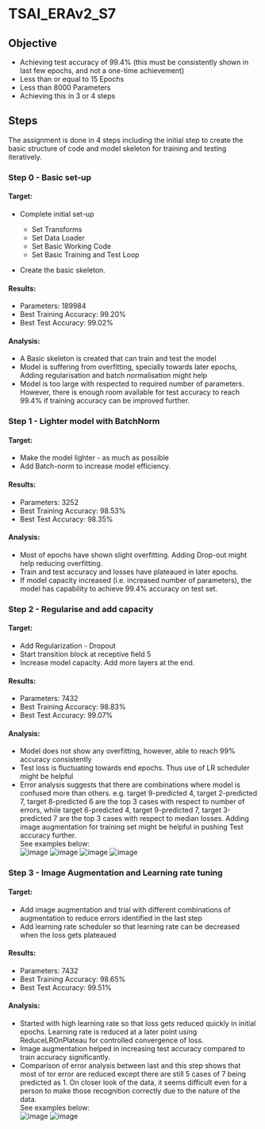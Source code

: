 # TSAI_ERAv2_S7

## Objective
- Achieving test accuracy of 99.4% (this must be consistently shown in last few epochs, and not a one-time achievement)
- Less than or equal to 15 Epochs
- Less than 8000 Parameters
- Achieving this in 3 or 4 steps

## Steps

The assignment is done in 4 steps including the initial step to create the basic structure of code and model skeleton for training and testing iteratively.

### Step 0 - Basic set-up
#### Target:
- Complete initial set-up
  - Set Transforms
  - Set Data Loader
  - Set Basic Working Code
  - Set Basic Training and Test Loop

- Create the basic skeleton.

#### Results:
- Parameters: 189984
- Best Training Accuracy: 99.20%
- Best Test Accuracy: 99.02%

#### Analysis:
- A Basic skeleton is created that can train and test the model
- Model is suffering from overfitting, specially towards later epochs, Adding regularisation and batch normalisation might help
- Model is too large with respected to required number of parameters. However, there is enough room available for test accuracy to reach 99.4% if training accuracy can be improved further.


### Step 1 - Lighter model with BatchNorm
#### Target:
- Make the model lighter - as much as possible
- Add Batch-norm to increase model efficiency.

#### Results:
- Parameters: 3252
- Best Training Accuracy: 98.53%
- Best Test Accuracy: 98.35%

#### Analysis:
- Most of epochs have shown slight overfitting. Adding Drop-out might help reducing overfitting.
- Train and test accuracy and losses have plateaued in later epochs.
- If model capacity increased (i.e. increased number of parameters), the model has capability to achieve 99.4% accuracy on test set.

### Step 2 - Regularise and add capacity
#### Target:
- Add Regularization - Dropout
- Start transition block at receptive field 5
- Increase model capacity. Add more layers at the end.

#### Results:
- Parameters: 7432
- Best Training Accuracy: 98.83%
- Best Test Accuracy: 99.07%

#### Analysis:
- Model does not show any overfitting, however, able to reach 99% accuracy consistently
- Test loss is fluctuating towards end epochs. Thus use of LR scheduler might be helpful
- Error analysis suggests that there are combinations where model is confused more than others. e.g. target 9-predicted 4, target 2-predicted 7, target 8-predicted 6 are the top 3 cases with respect to number of errors, while target 6-predicted 4, target 9-predicted 7, target 3-predicted 7 are the top 3 cases with respect to median losses. Adding image augmentation for training set might be helpful in pushing Test accuracy further.  
See examples below:  
![image](https://github.com/sayanbanerjee32/TSAI_ERAv2_S7/assets/11560595/be7dba95-1411-4cc7-ab42-66fee6b086fc)
![image](https://github.com/sayanbanerjee32/TSAI_ERAv2_S7/assets/11560595/9166d954-310e-44f7-ae4b-0d5a1848166b)
![image](https://github.com/sayanbanerjee32/TSAI_ERAv2_S7/assets/11560595/5881f741-f992-498e-93b6-7b595d2831be)
![image](https://github.com/sayanbanerjee32/TSAI_ERAv2_S7/assets/11560595/11b0ae44-726a-4c4b-9a49-b57556abd614)


### Step 3 - Image Augmentation and Learning rate tuning
#### Target:
- Add image augmentation and trial with different combinations of augmentation to reduce errors identified in the last step
- Add learning rate scheduler so that learning rate can be decreased when the loss gets plateaued

#### Results:
- Parameters: 7432
- Best Training Accuracy: 98.65%
- Best Test Accuracy: 99.51%

#### Analysis:
- Started with high learning rate so that loss gets reduced quickly in initial epochs. Learning rate is reduced at a later point using ReduceLROnPlateau for controlled convergence of loss.
- Image augmentation helped in increasing test accuracy compared to train accuracy significantly.
- Comparison of error analysis between last and this step shows that most of tor error are reduced except there are still 5 cases of 7 being predicted as 1. On closer look of the data, it seems difficult even for a person to make those recognition correctly due to the nature of the data.  
See examples below:  
![image](https://github.com/sayanbanerjee32/TSAI_ERAv2_S7/assets/11560595/df74fffd-76b6-4465-b31a-55218f6b4ad3)
![image](https://github.com/sayanbanerjee32/TSAI_ERAv2_S7/assets/11560595/c8c22234-774b-4355-812e-466d64175672)

